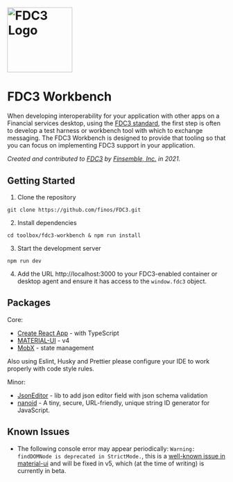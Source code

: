 # <a href='http://fdc3.finos.org'><img src='https://fdc3.finos.org/img/fdc3-logo-2019-color.png' height='150' alt='FDC3 Logo' aria-label='fdc3.finos.org' /></a>

# FDC3 Workbench
When developing interoperability for your application with other apps on a Financial services desktop, using the [FDC3 standard](https://fdc3.finos.org/docs/fdc3-intro), the first step is often to develop a test harness or workbench tool with which to exchange messaging. The FDC3 Workbench is designed to provide that tooling so that you can focus on implementing FDC3 support in your application.

_Created and contributed to [FDC3](http://fdc3.finos.org) by [Finsemble, Inc.](https://finsemble.com/) in 2021._

## Getting Started

1. Clone the repository

`git clone https://github.com/finos/FDC3.git`

2. Install dependencies

`cd toolbox/fdc3-workbench & npm run install`

3. Start the development server

`npm run dev`

4. Add the URL http://localhost:3000 to your FDC3-enabled container or desktop agent and ensure it has access to the `window.fdc3` object.

## Packages

Core:
- [Create React App](https://github.com/facebook/create-react-app) - with TypeScript
- [MATERIAL-UI](https://material-ui.com) - v4
- [MobX](https://mobx.js.org/README.html) - state management

Also using Eslint, Husky and Prettier please configure your IDE to work properly with code style rules.

Minor:
- [JsonEditor](https://github.com/josdejong/jsoneditor) - lib to add json editor field with json schema validation
- [nanoid](https://www.npmjs.com/package/nanoid) - A tiny, secure, URL-friendly, unique string ID generator for JavaScript.

## Known Issues

- The following console error may appear periodically: `Warning: findDOMNode is deprecated in StrictMode.`, this is a [well-known issue in material-ui](https://github.com/mui-org/material-ui/issues/13394) and will be fixed in v5, which (at the time of writing) is currently in beta.
